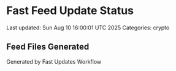 # Fast Feed Update Status
Last updated: Sun Aug 10 16:00:01 UTC 2025
Categories: crypto

## Feed Files Generated

Generated by Fast Updates Workflow

